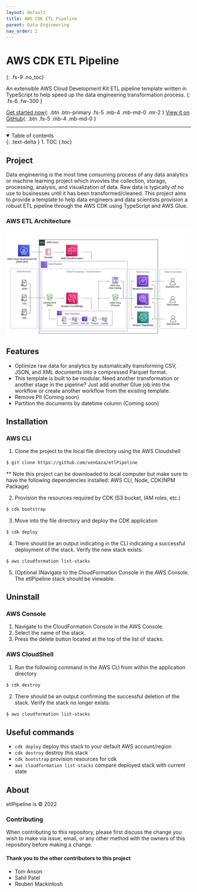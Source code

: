 ```yaml
---
layout: default
title: AWS CDK ETL Pipeline
parent: Data Engineering
nav_order: 2
---
```


# AWS CDK ETL Pipeline
{: .fs-9 .no_toc}

An extensible AWS Cloud Development Kit ETL pipeline template written in TypeScript to help speed up the data engineering transformation process.
{: .fs-6 .fw-300 }

[Get started now](#project){: .btn .btn-primary .fs-5 .mb-4 .mb-md-0 .mr-2 } [View it on GitHub](https://github.com/venGaza/etlPipeline){: .btn .fs-5 .mb-4 .mb-md-0 }

---

<details open markdown="block">
  <summary>
    Table of contents
  </summary>
  {: .text-delta }
1. TOC
{:toc}
</details>

## Project
Data engineering is the most time consuming process of any data analytics or machine learning project which invovles the collection, storage, processing, analysis, and visualization of data. Raw data is typically of no use to businesses until it has been transformed/cleaned.  This project aims to provide a template to help data engineers and data scientists provision a robust ETL pipeline through the AWS CDK using TypeScript and AWS Glue. 

### AWS ETL Architecture  
<p align="center"><img src="assets/etl-pipeline-architecture.jpg"></p>

## Features

* Optimize raw data for analytics by automatically transforming CSV, JSON, and XML documents into a compressed Parquet format.
* This template is built to be modular.  Need another transformation or another stage in the pipeline? Just add another Glue job into the workflow or create another workflow from the existing template. 
* Remove PII (Coming soon)
* Partition the documents by datetime column (Coming soon)


## Installation

### AWS CLI
1. Clone the project to the local file directory using the AWS Cloudshell
```bash
$ git clone https://github.com/venGaza/etlPipeline 
```
** Note this project can be downloaded to local computer but make sure to have the following dependencies installed: AWS CLI, Node, CDK(NPM Package)

2. Provision the resources required by CDK (S3 bucket, IAM roles, etc.)
```bash
$ cdk bootstrap
```

3. Move into the file directory and deploy the CDK application
```bash
$ cdk deploy
```

4. There should be an output indicating in the CLI indicating a successful deployment of the stack. Verify the new stack exists:
```bash
$ aws cloudformation list-stacks
```

5. (Optional )Navigate to the CloudFormation Console in the AWS Console. The etlPipeline stack should be viewable. 

## Uninstall
### AWS Console
1. Navigate to the CloudFormation Console in the AWS Console.
2. Select the name of the stack.
3. Press the delete button located at the top of the list of stacks.

### AWS CloudShell
1. Run the following command in the AWS CLI from within the application directory
```bash
$ cdk destroy
```

2. There should be an output confirming the successful deletion of the stack. Verify the stack no longer exists:
```bash
$ aws cloudformation list-stacks 
```

## Useful commands
* `cdk deploy`      deploy this stack to your default AWS account/region
* `cdk destroy`     destroy this stack
* `cdk bootstrap`   provision resources for cdk
* `aws cloudformation list-stacks`        compare deployed stack with current state

## About

etlPipeline is &copy; 2022

### Contributing

When contributing to this repository, please first discuss the change you wish to make via issue,
email, or any other method with the owners of this repository before making a change.

#### Thank you to the other contributors to this project
- Tom Anson
- Sahil Patel
- Reuben Mackintosh